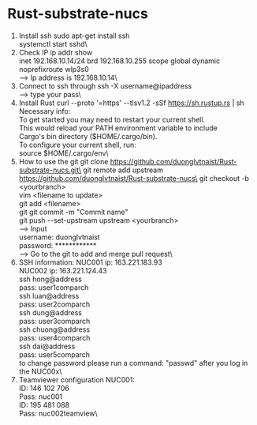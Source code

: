 # Rust-substrate-nucs

1. Install ssh
sudo apt-get install ssh\
systemctl start sshd\
2. Check IP
ip addr show\
inet 192.168.10.14/24 brd 192.168.10.255 scope global dynamic noprefixroute wlp3s0\
--> Ip address is 192.168.10.14\
3. Connect to ssh through
ssh -X username@ipaddress\
--> type your pass\
4. Install Rust
curl --proto '=https' --tlsv1.2 -sSf https://sh.rustup.rs | sh\
Necessary info:\
To get started you may need to restart your current shell.\
This would reload your PATH environment variable to include\
Cargo's bin directory ($HOME/.cargo/bin).\
To configure your current shell, run:\
source $HOME/.cargo/env\
5. How to use the git
git clone https://github.com/duonglvtnaist/Rust-substrate-nucs.git\
git remote add upstream https://github.com/duonglvtnaist/Rust-substrate-nucs\
git checkout -b \<yourbranch\>\
vim \<filename to update\>\
git add \<filename\>\
git git commit -m "Commit name"\
git push --set-upstream upstream \<yourbranch\>\
--> Input\
 username: duonglvtnaist\
 password: \*\*\*\*\*\*\*\*\*\*\*\*\
--> Go to the git to add and merge pull request\
6. SSH information:
NUC001 ip: 163.221.183.93\
NUC002 ip: 163.221.124.43\
ssh hong@address\
pass: user1comparch\
ssh luan@address\
pass: user2comparch\
ssh dung@address\
pass: user3comparch\
ssh chuong@address\
pass: user4comparch\
ssh dai@address\
pass: user5comparch\
to change password please run a command: "passwd" after you log in the NUC00x\
7. Teamviewer configuration
NUC001:\
ID: 146 102 706\
Pass: nuc001\
ID: 195 481 088\
Pass: nuc002teamview\
